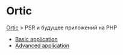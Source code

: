 # Ortic

[Ortic](../README.md) > PSR и будущее приложений на PHP

* [Basic application](basic/README.md)
* [Advanced application](advanced/README.md)
